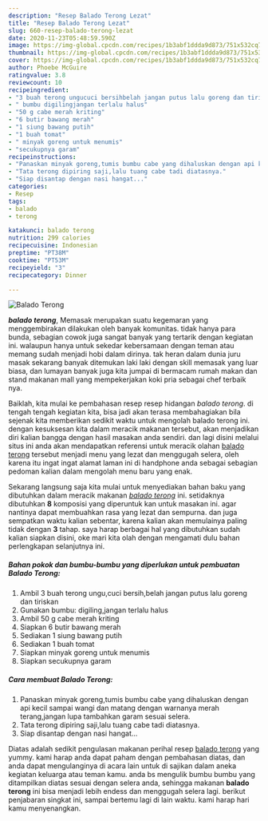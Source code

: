 ```yaml
---
description: "Resep Balado Terong Lezat"
title: "Resep Balado Terong Lezat"
slug: 660-resep-balado-terong-lezat
date: 2020-11-23T05:48:59.590Z
image: https://img-global.cpcdn.com/recipes/1b3abf1ddda9d873/751x532cq70/balado-terong-foto-resep-utama.jpg
thumbnail: https://img-global.cpcdn.com/recipes/1b3abf1ddda9d873/751x532cq70/balado-terong-foto-resep-utama.jpg
cover: https://img-global.cpcdn.com/recipes/1b3abf1ddda9d873/751x532cq70/balado-terong-foto-resep-utama.jpg
author: Phoebe McGuire
ratingvalue: 3.8
reviewcount: 10
recipeingredient:
- "3 buah terong ungucuci bersihbelah jangan putus lalu goreng dan tiriskan"
- " bumbu digilingjangan terlalu halus"
- "50 g cabe merah kriting"
- "6 butir bawang merah"
- "1 siung bawang putih"
- "1 buah tomat"
- " minyak goreng untuk menumis"
- "secukupnya garam"
recipeinstructions:
- "Panaskan minyak goreng,tumis bumbu cabe yang dihaluskan dengan api kecil sampai wangi dan matang dengan warnanya merah terang,jangan lupa tambahkan garam sesuai selera."
- "Tata terong dipiring saji,lalu tuang cabe tadi diatasnya."
- "Siap disantap dengan nasi hangat..."
categories:
- Resep
tags:
- balado
- terong

katakunci: balado terong 
nutrition: 299 calories
recipecuisine: Indonesian
preptime: "PT38M"
cooktime: "PT53M"
recipeyield: "3"
recipecategory: Dinner

---
```



![Balado Terong](https://img-global.cpcdn.com/recipes/1b3abf1ddda9d873/751x532cq70/balado-terong-foto-resep-utama.jpg)

<b><i>balado terong</i></b>, Memasak merupakan suatu kegemaran yang menggembirakan dilakukan oleh banyak komunitas. tidak hanya para bunda, sebagian cowok juga sangat banyak yang tertarik dengan kegiatan ini. walaupun hanya untuk sekedar kebersamaan dengan teman atau memang sudah menjadi hobi dalam dirinya. tak heran dalam dunia juru masak sekarang banyak ditemukan laki laki dengan skill memasak yang luar biasa, dan lumayan banyak juga kita jumpai di bermacam rumah makan dan stand makanan mall yang mempekerjakan koki pria sebagai chef terbaik nya.

Baiklah, kita mulai ke pembahasan resep resep hidangan <i>balado terong</i>. di tengah tengah kegiatan kita, bisa jadi akan terasa membahagiakan bila sejenak kita memberikan sedikit waktu untuk mengolah balado terong ini. dengan kesuksesan kita dalam meracik makanan tersebut, akan menjadikan diri kalian bangga dengan hasil masakan anda sendiri. dan lagi disini melalui situs ini anda akan mendapatkan referensi untuk meracik olahan <u>balado terong</u> tersebut menjadi menu yang lezat dan menggugah selera, oleh karena itu ingat ingat alamat laman ini di handphone anda sebagai sebagian pedoman kalian dalam mengolah menu baru yang enak.




Sekarang langsung saja kita mulai untuk menyediakan bahan baku yang dibutuhkan dalam meracik makanan <u><i>balado terong</i></u> ini. setidaknya dibutuhkan <b>8</b> komposisi yang diperuntuk kan untuk masakan ini. agar nantinya dapat membuahkan rasa yang lezat dan sempurna. dan juga sempatkan waktu kalian sebentar, karena kalian akan memulainya paling tidak dengan <b>3</b> tahap. saya harap berbagai hal yang dibutuhkan sudah kalian siapkan disini, oke mari kita olah dengan mengamati dulu bahan perlengkapan selanjutnya ini.

<!--inarticleads1-->

##### Bahan pokok dan bumbu-bumbu yang diperlukan untuk pembuatan Balado Terong:

1. Ambil 3 buah terong ungu,cuci bersih,belah jangan putus lalu goreng dan tiriskan
1. Gunakan  bumbu: digiling,jangan terlalu halus
1. Ambil 50 g cabe merah kriting
1. Siapkan 6 butir bawang merah
1. Sediakan 1 siung bawang putih
1. Sediakan 1 buah tomat
1. Siapkan  minyak goreng untuk menumis
1. Siapkan secukupnya garam




<!--inarticleads2-->

##### Cara membuat Balado Terong:

1. Panaskan minyak goreng,tumis bumbu cabe yang dihaluskan dengan api kecil sampai wangi dan matang dengan warnanya merah terang,jangan lupa tambahkan garam sesuai selera.
1. Tata terong dipiring saji,lalu tuang cabe tadi diatasnya.
1. Siap disantap dengan nasi hangat...




Diatas adalah sedikit pengulasan makanan perihal resep <u>balado terong</u> yang yummy. kami harap anda dapat paham dengan pembahasan diatas, dan anda dapat mengulanginya di acara lain untuk di sajikan dalam aneka kegiatan keluarga atau teman kamu. anda bs mengulik bumbu bumbu yang ditampilkan diatas sesuai dengan selera anda, sehingga makanan <b>balado terong</b> ini bisa menjadi lebih endess dan menggugah selera lagi. berikut penjabaran singkat ini, sampai bertemu lagi di lain waktu. kami harap hari kamu menyenangkan.
